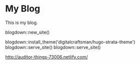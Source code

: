 # My Blog

This is my blog. 

blogdown::new_site()

blogdown::install_theme('digitalcraftsman/hugo-strata-theme')
blogdown::serve_site()
blogdown::serve_site()

http://auditor-things-73006.netlify.com/

